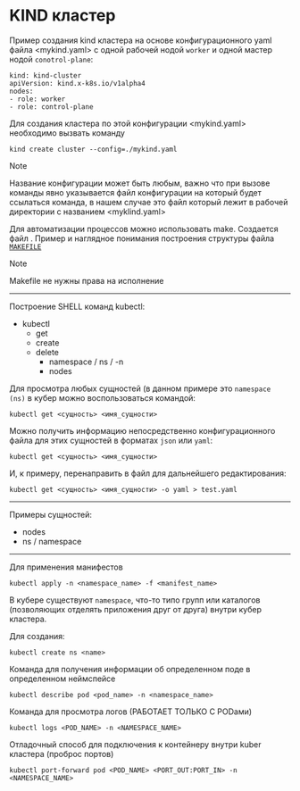 # KIND кластер


Пример создания kind кластера на основе конфигурационного yaml файла <mykind.yaml> с одной рабочей нодой `worker` и одной мастер нодой `conotrol-plane`:

```shell
kind: kind-cluster
apiVersion: kind.x-k8s.io/v1alpha4
nodes:
- role: worker
- role: control-plane

```
Для создания кластера по этой конфигурации <mykind.yaml> необходимо вызвать команду

```shell
kind create cluster --config=./mykind.yaml
```
> [!NOTE]
> Название конфигурации может быть любым, важно что при вызове команды явно указывается файл конфигурации на который будет ссылаться команда, в нашем случае это файл который лежит в рабочей директории с названием <myklind.yaml>

Для автоматизации процессов можно использовать make. Создается файл <Makefile>.
Пример и наглядное понимания построения структуры файла [`MAKEFILE`](https://github.com/Limewax163/k8s/blob/main/Makefile.md)

> [!NOTE]
> Makefile не нужны права на исполнение
---

Построение SHELL команд kubectl:
* kubectl
  - get
  - create
  - delete
    - namespace / ns / -n
    - nodes


Для просмотра любых сущностей (в данном примере это `namespace (ns)` в кубер можно воспользоваться командой:

```shell
kubectl get <сущность> <имя_сущности>
```
Можно получить информацию непосредственно конфигурационного файла для этих сущностей в форматах `json` или `yaml`:

```shell
kubectl get <сущность> <имя_сущности>
```
И, к примеру, перенаправить в файл для дальнейшего редактирования:

```shell
kubectl get <сущность> <имя_сущности> -o yaml > test.yaml
```
---
Примеры сущностей:
* nodes
* ns / namespace
---
Для применения манифестов
```shell
kubectl apply -n <namespace_name> -f <manifest_name>
```
В кубере существуют `namespace`, что-то типо групп или каталогов (позволяющих отделять приложения друг от друга) внутри кубер кластера.


Для создания:

```shell
kubectl create ns <name>
```

Команда для получения информации об определенном поде в определенном неймспейсе
```shell
kubectl describe pod <pod_name> -n <namespace_name>
```
Команда для просмотра логов (РАБОТАЕТ ТОЛЬКО С PODами)

```shell
kubectl logs <POD_NAME> -n <NAMESPACE_NAME>
```

Отладочный способ для подключения к контейнеру внутри kuber кластера (проброс портов)

```shell
kubectl port-forward pod <POD_NAME> <PORT_OUT:PORT_IN> -n <NAMESPACE_NAME>
```
